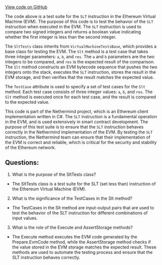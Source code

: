 [View code on GitHub](https://github.com/NethermindEth/nethermind/src/Nethermind/Nethermind.Evm.Test/SltTests.cs)

The code above is a test suite for the `SLT` instruction in the Ethereum Virtual Machine (EVM). The purpose of this code is to test the behavior of the `SLT` instruction when executed in the EVM. The `SLT` instruction is used to compare two signed integers and returns a boolean value indicating whether the first integer is less than the second integer.

The `SltTests` class inherits from `VirtualMachineTestsBase`, which provides a base class for testing the EVM. The `Slt` method is a test case that takes three integer parameters: `a`, `b`, and `res`. The `a` and `b` parameters are the two integers to be compared, and `res` is the expected result of the comparison. The `Slt` method constructs an EVM bytecode sequence that pushes the two integers onto the stack, executes the `SLT` instruction, stores the result in the EVM storage, and then verifies that the result matches the expected value.

The `TestCase` attribute is used to specify a set of test cases for the `Slt` method. Each test case consists of three integer values: `a`, `b`, and `res`. The `Slt` method is executed once for each test case, and the result is compared to the expected value.

This code is part of the Nethermind project, which is an Ethereum client implementation written in C#. The `SLT` instruction is a fundamental operation in the EVM, and is used extensively in smart contract development. The purpose of this test suite is to ensure that the `SLT` instruction behaves correctly in the Nethermind implementation of the EVM. By testing the `SLT` instruction, the Nethermind team can ensure that their implementation of the EVM is correct and reliable, which is critical for the security and stability of the Ethereum network.
## Questions: 
 1. What is the purpose of the SltTests class?
- The SltTests class is a test suite for the SLT (set less than) instruction of the Ethereum Virtual Machine (EVM).

2. What is the significance of the TestCases in the Slt method?
- The TestCases in the Slt method are input-output pairs that are used to test the behavior of the SLT instruction for different combinations of input values.

3. What is the role of the Execute and AssertStorage methods?
- The Execute method executes the EVM code generated by the Prepare.EvmCode method, while the AssertStorage method checks if the value stored in the EVM storage matches the expected result. These methods are used to automate the testing process and ensure that the SLT instruction behaves correctly.